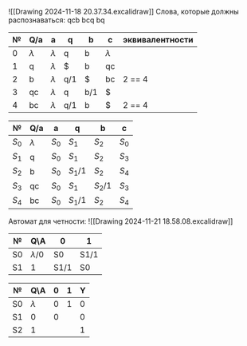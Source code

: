 ![[Drawing 2024-11-18 20.37.34.excalidraw]]
Слова, которые должны распознаваться:
qcb
bcq
bq

| №   | Q/a       | a         | q   | b   | c         | эквивалентности |
| --- | --------- | --------- | --- | --- | --------- | --------------- |
| 0   | $\lambda$ | $\lambda$ | q   | b   | $\lambda$ |                 |
| 1   | q         | $\lambda$ | $   | b   | qc        |                 |
| 2   | b         | $\lambda$ | q/1 | $   | bc        | 2 == 4          |
| 3   | qc        | $\lambda$ | q   | b/1 | $         |                 |
| 4   | bc        | $\lambda$ | q/1 | b   | $         | 2 == 4          |


| №       | Q/a       | a       | q         | b         | c       |
| ------- | --------- | ------- | --------- | --------- | ------- |
| $S_{0}$ | $\lambda$ | $S_{0}$ | $S_{1}$   | $S_{2}$   | $S_{0}$ |
| $S_{1}$ | q         | $S_{0}$ | $S_{1}$   | $S_{2}$   | $S_{3}$ |
| $S_{2}$ | b         | $S_{0}$ | $S_{1}$/1 | $S_{2}$   | $S_{4}$ |
| $S_{3}$ | qc        | $S_{0}$ | $S_{1}$   | $S_{2}$/1 | $S_{3}$ |
| $S_{4}$ | bc        | $S_{0}$ | $S_{1}$/1 | $S_{2}$   | $S_{4}$ |

Автомат для четности:
![[Drawing 2024-11-21 18.58.08.excalidraw]]

| №   | Q\A         | 0    | 1    |
| --- | ----------- | ---- | ---- |
| S0  | $\lambda$/0 | S0   | S1/1 |
| S1  | 1           | S1/1 | S0   |

| №   | Q\A       | 0   | 1   | Y   |
| --- | --------- | --- | --- | --- |
| S0  | $\lambda$ | 0   | 1   | 0   |
| S1  | 0         | 0   |     | 0   |
| S2  | 1         |     |     | 1   |

